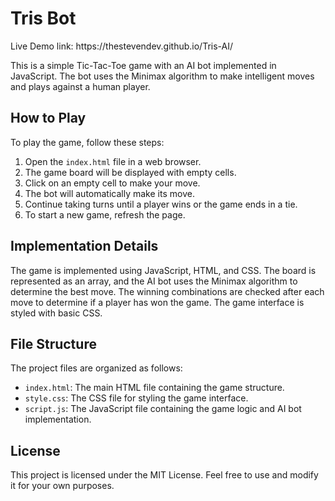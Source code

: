 <!DOCTYPE html>
<html>
<head>
</head>
<body>
  <h1>Tris Bot</h1>
  <p>Live Demo link: https://thestevendev.github.io/Tris-AI/</p>
  <p>This is a simple Tic-Tac-Toe game with an AI bot implemented in JavaScript. The bot uses the Minimax algorithm to make intelligent moves and plays against a human player.</p>

  <h2>How to Play</h2>

  <p>To play the game, follow these steps:</p>
  <ol>
    <li>Open the <code>index.html</code> file in a web browser.</li>
    <li>The game board will be displayed with empty cells.</li>
    <li>Click on an empty cell to make your move.</li>
    <li>The bot will automatically make its move.</li>
    <li>Continue taking turns until a player wins or the game ends in a tie.</li>
    <li>To start a new game, refresh the page.</li>
  </ol>

  <h2>Implementation Details</h2>

  <p>The game is implemented using JavaScript, HTML, and CSS. The board is represented as an array, and the AI bot uses the Minimax algorithm to determine the best move. The winning combinations are checked after each move to determine if a player has won the game. The game interface is styled with basic CSS.</p>

  <h2>File Structure</h2>

  <p>The project files are organized as follows:</p>
  <ul>
    <li><code>index.html</code>: The main HTML file containing the game structure.</li>
    <li><code>style.css</code>: The CSS file for styling the game interface.</li>
    <li><code>script.js</code>: The JavaScript file containing the game logic and AI bot implementation.</li>
  </ul>

  <h2>License</h2>

  <p>This project is licensed under the MIT License. Feel free to use and modify it for your own purposes.</p>
</body>
</html>
